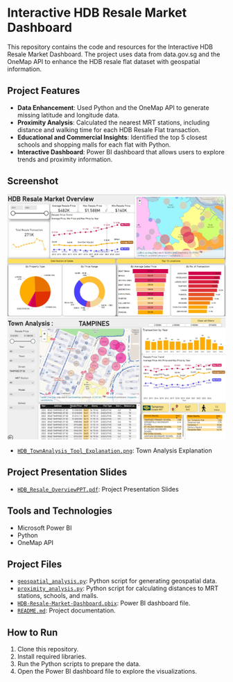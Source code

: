 # Interactive HDB Resale Market Dashboard

This repository contains the code and resources for the Interactive HDB Resale Market Dashboard. The project uses data from data.gov.sg and the OneMap API to enhance the HDB resale flat dataset with geospatial information.

## Project Features
- **Data Enhancement**: Used Python and the OneMap API to generate missing latitude and longitude data.
- **Proximity Analysis**: Calculated the nearest MRT stations, including distance and walking time for each HDB Resale Flat transaction.
- **Educational and Commercial Insights**: Identified the top 5 closest schools and shopping malls for each flat with Python.
- **Interactive Dashboard**: Power BI dashboard that allows users to explore trends and proximity information.

## Screenshot
![Power BI Dashboard Screenshot](https://github.com/aimeeang/HDB-Resale-Market-Dashboard/blob/main/HDB_Dashboard_Screenshot.jpg) 
![Power BI Dashboard Screenshot](https://github.com/aimeeang/HDB-Resale-Market-Dashboard/blob/main/HDB_Dashboard_Screenshot_2.jpg) 

- [`HDB_TownAnalysis_Tool_Explanation.png`](https://github.com/aimeeang/HDB-Resale-Market-Dashboard/blob/main/HDB_TownAnalysis_Tool_Explanation.png): Town Analysis Explanation

## Project Presentation Slides
- [`HDB_Resale_OverviewPPT.pdf`](https://github.com/aimeeang/HDB-Resale-Market-Dashboard/blob/main/HDB_Resale_OverviewPPT.pdf): Project Presentation Slides

## Tools and Technologies
- Microsoft Power BI
- Python
- OneMap API

## Project Files
- [`geospatial_analysis.py`](https://github.com/aimeeang/HDB-Resale-Market-Dashboard/blob/main/geospatial_analysis.py): Python script for generating geospatial data.
- [`proximity_analysis.py`](https://github.com/aimeeang/HDB-Resale-Market-Dashboard/blob/main/proximity_analysis.py): Python script for calculating distances to MRT stations, schools, and malls.
- [`HDB-Resale-Market-Dashboard.pbix`](https://github.com/aimeeang/HDB-Resale-Market-Dashboard/blob/main/HDB%20Resale%20Flat%20Dashboard.pbix): Power BI dashboard file.
- [`README.md`](https://github.com/aimeeang/HDB-Resale-Market-Dashboard/blob/main/README.md): Project documentation.

## How to Run
1. Clone this repository.
2. Install required libraries.
3. Run the Python scripts to prepare the data.
4. Open the Power BI dashboard file to explore the visualizations.
